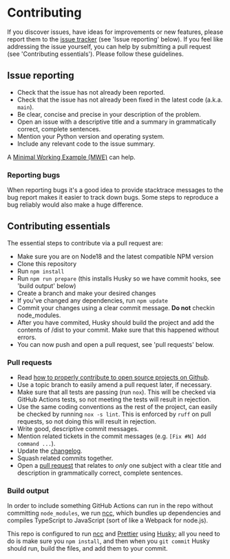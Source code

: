 # Contributing

If you discover issues, have ideas for improvements or new features, please report them to the [issue tracker](https://github.com/fjwillemsen/setup-nox2/issues) (see 'Issue reporting' below).
If you feel like addressing the issue yourself, you can help by submitting a pull request (see 'Contributing essentials').
Please follow these guidelines. 

## Issue reporting

* Check that the issue has not already been reported.
* Check that the issue has not already been fixed in the latest code (a.k.a. `main`).
* Be clear, concise and precise in your description of the problem.
* Open an issue with a descriptive title and a summary in grammatically correct, complete sentences.
* Mention your Python version and operating system.
* Include any relevant code to the issue summary.

A [Minimal Working Example (MWE)](https://en.wikipedia.org/wiki/Minimal_Working_Example) can help.

### Reporting bugs

When reporting bugs it's a good idea to provide stacktrace messages to the bug report makes it easier to track down bugs. 
Some steps to reproduce a bug reliably would also make a huge difference.

## Contributing essentials

The essential steps to contribute via a pull request are:
- Make sure you are on Node18 and the latest compatible NPM version
- Clone this repository
- Run `npm install`
- Run `npm run prepare` (this installs Husky so we have commit hooks, see 'build output' below)
- Create a branch and make your desired changes
- If you've changed any dependencies, run `npm update`
- Commit your changes using a clear commit message. **Do not** checkin node_modules. 
- After you have commited, Husky should build the project and add the contents of /dist to your commit. Make sure that this happened without errors. 
- You can now push and open a pull request, see 'pull requests' below. 

### Pull requests

* Read [how to properly contribute to open source projects on Github](http://gun.io/blog/how-to-github-fork-branch-and-pull-request).
* Use a topic branch to easily amend a pull request later, if necessary.
* Make sure that all tests are passing (run `nox`). This will be checked via GitHub Actions tests, so not meeting the tests will result in rejection. 
* Use the same coding conventions as the rest of the project, can easily be checked by running `nox -s lint`. This is enforced by `ruff` on pull requests, so not doing this will result in rejection. 
* Write good, descriptive commit messages.
* Mention related tickets in the commit messages (e.g. `[Fix #N] Add command ...`).
* Update the [changelog](https://github.com/python-constraint/python-constraint/blob/main/CHANGELOG.md).
* Squash related commits together.
* Open a [pull request](https://help.github.com/articles/using-pull-requests) that relates to *only* one subject with a clear title and description in grammatically correct, complete sentences.

### Build output

In order to include something GitHub Actions can run in the repo without committing `node_modules`, we run [ncc][], which bundles up dependencies and compiles TypeScript to JavaScript (sort of like a Webpack for node.js).

This repo is configured to run [ncc][] and [Prettier][] using [Husky][]; all you need to do is make sure you `npm install`, and then when you `git commit` Husky should run, build the files, and add them to your commit.

[ncc]: https://github.com/vercel/ncc
[Husky]: https://github.com/typicode/husky
[Prettier]: https://github.com/prettier/prettier
